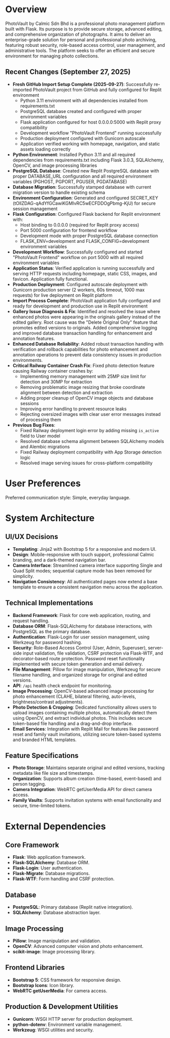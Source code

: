 # Overview

PhotoVault by Calmic Sdn Bhd is a professional photo management platform built with Flask. Its purpose is to provide secure storage, advanced editing, and comprehensive organization of photographs. It aims to deliver an enterprise-grade solution for personal and professional photo archiving, featuring robust security, role-based access control, user management, and administrative tools. The platform seeks to offer an efficient and secure environment for managing photo collections.

## Recent Changes (September 27, 2025)
- **Fresh GitHub Import Setup Complete (2025-09-27)**: Successfully re-imported PhotoVault project from GitHub and fully configured for Replit environment
  - Python 3.11 environment with all dependencies installed from requirements.txt
  - PostgreSQL database created and configured with proper environment variables
  - Flask application configured for host 0.0.0.0:5000 with Replit proxy compatibility  
  - Development workflow "PhotoVault Frontend" running successfully
  - Production deployment configured with Gunicorn autoscale
  - Application verified working with homepage, navigation, and static assets loading correctly
- **Python Environment**: Installed Python 3.11 and all required dependencies from requirements.txt including Flask 3.0.3, SQLAlchemy, OpenCV, and image processing libraries
- **PostgreSQL Database**: Created new Replit PostgreSQL database with proper DATABASE_URL configuration and all required environment variables (PGHOST, PGPORT, PGUSER, PGDATABASE)
- **Database Migration**: Successfully stamped database with current migration version to handle existing schema
- **Environment Configuration**: Generated and configured SECRET_KEY (tOllZDAG-qAdYfGCawiKGMIvRC5wECFDDOgPbmg-KjU) for secure session management
- **Flask Configuration**: Configured Flask backend for Replit environment with:
  - Host binding to 0.0.0.0 (required for Replit proxy access)
  - Port 5000 configuration for frontend workflow
  - Development mode with proper PostgreSQL database connection
  - FLASK_ENV=development and FLASK_CONFIG=development environment variables
- **Development Workflow**: Successfully configured and started "PhotoVault Frontend" workflow on port 5000 with all required environment variables
- **Application Status**: Verified application is running successfully and serving HTTP requests including homepage, static CSS, images, and favicon. Application fully functional.
- **Production Deployment**: Configured autoscale deployment with Gunicorn production server (2 workers, 60s timeout, 1000 max requests) for live deployment on Replit platform
- **Import Process Complete**: PhotoVault application fully configured and ready for development and production use in Replit environment
- **Gallery Issue Diagnosis & Fix**: Identified and resolved the issue where enhanced photos were appearing in the originals gallery instead of the edited gallery. Root cause was the "Delete Original Only" feature that promotes edited versions to originals. Added comprehensive logging and improved database transaction handling for enhancement and annotation features.
- **Enhanced Database Reliability**: Added robust transaction handling with verification and rollback capabilities for photo enhancement and annotation operations to prevent data consistency issues in production environments.
- **Critical Railway Container Crash Fix**: Fixed photo detection feature causing Railway container crashes by:
  - Implementing memory management with 25MP size limit for detection and 30MP for extraction
  - Removing problematic image resizing that broke coordinate alignment between detection and extraction
  - Adding proper cleanup of OpenCV image objects and database sessions
  - Improving error handling to prevent resource leaks
  - Rejecting oversized images with clear user error messages instead of processing them
- **Previous Bug Fixes**: 
  - Fixed Railway deployment login error by adding missing `is_active` field to User model
  - Resolved database schema alignment between SQLAlchemy models and Alembic migrations
  - Fixed Railway deployment compatibility with App Storage detection logic
  - Resolved image serving issues for cross-platform compatibility

# User Preferences

Preferred communication style: Simple, everyday language.

# System Architecture

## UI/UX Decisions
- **Templating**: Jinja2 with Bootstrap 5 for a responsive and modern UI.
- **Design**: Mobile-responsive with touch support, professional Calmic branding, and a dark-themed navigation bar.
- **Camera Interface**: Streamlined camera interface supporting Single and Quad Split modes; sequential capture mode has been removed for simplicity.
- **Navigation Consistency**: All authenticated pages now extend a base template to ensure a consistent navigation menu across the application.

## Technical Implementations
- **Backend Framework**: Flask for core web application, routing, and request handling.
- **Database ORM**: Flask-SQLAlchemy for database interactions, with PostgreSQL as the primary database.
- **Authentication**: Flask-Login for user session management, using Werkzeug for password hashing.
- **Security**: Role-Based Access Control (User, Admin, Superuser), server-side input validation, file validation, CSRF protection via Flask-WTF, and decorator-based route protection. Password reset functionality implemented with secure token generation and email delivery.
- **File Management**: Pillow for image manipulation, Werkzeug for secure filename handling, and organized storage for original and edited versions.
- **API**: `/api` health check endpoint for monitoring.
- **Image Processing**: OpenCV-based advanced image processing for photo enhancement (CLAHE, bilateral filtering, auto-levels, brightness/contrast adjustments).
- **Photo Detection & Cropping**: Dedicated functionality allows users to upload images containing multiple photos, automatically detect them using OpenCV, and extract individual photos. This includes secure token-based file handling and a drag-and-drop interface.
- **Email Services**: Integration with Replit Mail for features like password reset and family vault invitations, utilizing secure token-based systems and branded HTML templates.

## Feature Specifications
- **Photo Storage**: Maintains separate original and edited versions, tracking metadata like file size and timestamps.
- **Organization**: Supports album creation (time-based, event-based) and person tagging.
- **Camera Integration**: WebRTC getUserMedia API for direct camera access.
- **Family Vaults**: Supports invitation systems with email functionality and secure, time-limited tokens.

# External Dependencies

## Core Framework
- **Flask**: Web application framework.
- **Flask-SQLAlchemy**: Database ORM.
- **Flask-Login**: User authentication.
- **Flask-Migrate**: Database migrations.
- **Flask-WTF**: Form handling and CSRF protection.

## Database
- **PostgreSQL**: Primary database (Replit native integration).
- **SQLAlchemy**: Database abstraction layer.

## Image Processing
- **Pillow**: Image manipulation and validation.
- **OpenCV**: Advanced computer vision and photo enhancement.
- **scikit-image**: Image processing library.

## Frontend Libraries
- **Bootstrap 5**: CSS framework for responsive design.
- **Bootstrap Icons**: Icon library.
- **WebRTC getUserMedia**: For camera access.

## Production & Development Utilities
- **Gunicorn**: WSGI HTTP server for production deployment.
- **python-dotenv**: Environment variable management.
- **Werkzeug**: WSGI utilities and security.